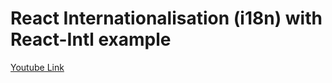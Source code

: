 # React Internationalisation (i18n) with React-Intl example

[Youtube Link](https://www.youtube.com/watch?v=XcvZPWz510k)
